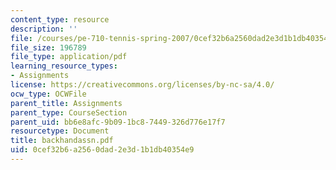```yaml
---
content_type: resource
description: ''
file: /courses/pe-710-tennis-spring-2007/0cef32b6a2560dad2e3d1b1db40354e9_backhandassn.pdf
file_size: 196789
file_type: application/pdf
learning_resource_types:
- Assignments
license: https://creativecommons.org/licenses/by-nc-sa/4.0/
ocw_type: OCWFile
parent_title: Assignments
parent_type: CourseSection
parent_uid: bb6e8afc-9b09-1bc8-7449-326d776e17f7
resourcetype: Document
title: backhandassn.pdf
uid: 0cef32b6-a256-0dad-2e3d-1b1db40354e9
---
```

